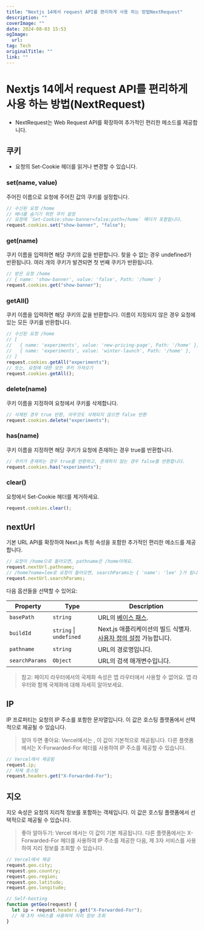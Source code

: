```yaml
---
title: "Nextjs 14에서 request API를 편리하게 사용 하는 방법NextRequest"
description: ""
coverImage: ""
date: 2024-08-03 15:53
ogImage: 
  url: 
tag: Tech
originalTitle: ""
link: ""
---
```




# Nextjs 14에서 request API를 편리하게 사용 하는 방법(NextRequest)

- NextRequest는 Web Request API를 확장하여 추가적인 편리한 메소드를 제공합니다.

## 쿠키

- 요청의 Set-Cookie 헤더를 읽거나 변경할 수 있습니다.

<div class="content-ad"></div>

### set(name, value)

주어진 이름으로 요청에 주어진 값의 쿠키를 설정합니다.

```js
// 수신된 요청 /home
// 배너를 숨기기 위한 쿠키 설정
// 요청에 `Set-Cookie:show-banner=false;path=/home` 헤더가 포함됩니다.
request.cookies.set("show-banner", "false");
```

### get(name)

<div class="content-ad"></div>

쿠키 이름을 입력하면 해당 쿠키의 값을 반환합니다. 찾을 수 없는 경우 undefined가 반환됩니다. 여러 개의 쿠키가 발견되면 첫 번째 쿠키가 반환됩니다.

```js
// 받은 요청 /home
// { name: 'show-banner', value: 'false', Path: '/home' }
request.cookies.get("show-banner");
```

### getAll()

쿠키 이름을 입력하면 해당 쿠키의 값을 반환합니다. 이름이 지정되지 않은 경우 요청에 있는 모든 쿠키를 반환합니다.

<div class="content-ad"></div>

```js
// 수신된 요청 /home
// [
//   { name: 'experiments', value: 'new-pricing-page', Path: '/home' },
//   { name: 'experiments', value: 'winter-launch', Path: '/home' },
// ]
request.cookies.getAll("experiments");
// 또는, 요청에 대한 모든 쿠키 가져오기
request.cookies.getAll();
```

### delete(name)

쿠키 이름을 지정하여 요청에서 쿠키를 삭제합니다.

```js
// 삭제된 경우 true 반환, 아무것도 삭제되지 않으면 false 반환
request.cookies.delete("experiments");
```

<div class="content-ad"></div>

### has(name)

쿠키 이름을 지정하면 해당 쿠키가 요청에 존재하는 경우 true를 반환합니다.

```js
// 쿠키가 존재하는 경우 true를 반환하고, 존재하지 않는 경우 false를 반환합니다.
request.cookies.has("experiments");
```

### clear()

<div class="content-ad"></div>

요청에서 Set-Cookie 헤더를 제거하세요.

```js
request.cookies.clear();
```

## nextUrl

기본 URL API를 확장하여 Next.js 특정 속성을 포함한 추가적인 편리한 메소드를 제공합니다.

<div class="content-ad"></div>

```js
// 요청이 /home으로 들어오면, pathname은 /home이에요.
request.nextUrl.pathname;
// /home?name=lee로 요청이 들어오면, searchParams는 { 'name': 'lee' }가 됩니다.
request.nextUrl.searchParams;
```

다음 옵션들을 선택할 수 있어요:

| Property       | Type                    | Description                                                                                                                           |
| -------------- | ----------------------- | ------------------------------------------------------------------------------------------------------------------------------------- |
| `basePath`     | `string`                | URL의 <a href="/docs/app/api-reference/next-config-js/basePath">베이스 패스</a>.                                                      |
| `buildId`      | `string` \| `undefined` | Next.js 애플리케이션의 빌드 식별자. <a href="/docs/app/api-reference/next-config-js/generateBuildId">사용자 정의 설정</a> 가능합니다. |
| `pathname`     | `string`                | URL의 경로명입니다.                                                                                                                   |
| `searchParams` | `Object`                | URL의 검색 매개변수입니다.                                                                                                            |

> 참고: 페이지 라우터에서의 국제화 속성은 앱 라우터에서 사용할 수 없어요. 앱 라우터와 함께 국제화에 대해 자세히 알아보세요.

<div class="content-ad"></div>

## IP

IP 프로퍼티는 요청의 IP 주소를 포함한 문자열입니다. 이 값은 호스팅 플랫폼에서 선택적으로 제공될 수 있습니다.

> 알아 두면 좋아요: Vercel에서는
> , 이 값이 기본적으로 제공됩니다. 다른 플랫폼에서는 X-Forwarded-For
> 헤더를 사용하여 IP 주소를 제공할 수 있습니다.

```js
// Vercel에서 제공됨
request.ip;
// 자체 호스팅
request.headers.get("X-Forwarded-For");
```

<div class="content-ad"></div>

## 지오

지오 속성은 요청의 지리적 정보를 포함하는 객체입니다. 이 값은 호스팅 플랫폼에서 선택적으로 제공될 수 있습니다.

> 좋아 알아두기: Vercel
> 에서는 이 값이 기본 제공됩니다. 다른 플랫폼에서는 X-Forwarded-For
> 헤더를 사용하여 IP 주소를 제공한 다음, 제 3자 서비스를 사용하여 지리 정보를 조회할 수 있습니다.

```js
// Vercel에서 제공
request.geo.city;
request.geo.country;
request.geo.region;
request.geo.latitude;
request.geo.longitude;

// Self-hosting
function getGeo(request) {
  let ip = request.headers.get("X-Forwarded-For");
  // 제 3자 서비스를 사용하여 지리 정보 조회
}
```

<div class="content-ad"></div>
